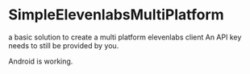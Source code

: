 # SimpleElevenlabsMultiPlatform

a basic solution to create a multi platform elevenlabs client
An API key needs to still be provided by you.

Android is working.
